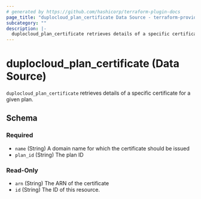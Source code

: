 ```yaml
---
# generated by https://github.com/hashicorp/terraform-plugin-docs
page_title: "duplocloud_plan_certificate Data Source - terraform-provider-duplocloud"
subcategory: ""
description: |-
  duplocloud_plan_certificate retrieves details of a specific certificate for a given plan.
---
```


# duplocloud_plan_certificate (Data Source)

`duplocloud_plan_certificate` retrieves details of a specific certificate for a given plan.



<!-- schema generated by tfplugindocs -->
## Schema

### Required

- `name` (String) A domain name for which the certificate should be issued
- `plan_id` (String) The plan ID

### Read-Only

- `arn` (String) The ARN of the certificate
- `id` (String) The ID of this resource.

